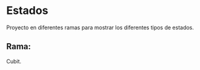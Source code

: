 # Estados

Proyecto en diferentes ramas para mostrar los diferentes tipos de estados.

## Rama:

Cubit.
